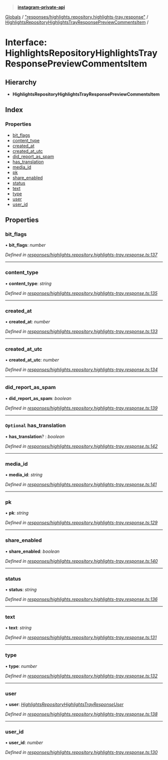 > **[instagram-private-api](../README.md)**

[Globals](../README.md) / ["responses/highlights.repository.highlights-tray.response"](../modules/_responses_highlights_repository_highlights_tray_response_.md) / [HighlightsRepositoryHighlightsTrayResponsePreviewCommentsItem](_responses_highlights_repository_highlights_tray_response_.highlightsrepositoryhighlightstrayresponsepreviewcommentsitem.md) /

# Interface: HighlightsRepositoryHighlightsTrayResponsePreviewCommentsItem

## Hierarchy

* **HighlightsRepositoryHighlightsTrayResponsePreviewCommentsItem**

## Index

### Properties

* [bit_flags](_responses_highlights_repository_highlights_tray_response_.highlightsrepositoryhighlightstrayresponsepreviewcommentsitem.md#bit_flags)
* [content_type](_responses_highlights_repository_highlights_tray_response_.highlightsrepositoryhighlightstrayresponsepreviewcommentsitem.md#content_type)
* [created_at](_responses_highlights_repository_highlights_tray_response_.highlightsrepositoryhighlightstrayresponsepreviewcommentsitem.md#created_at)
* [created_at_utc](_responses_highlights_repository_highlights_tray_response_.highlightsrepositoryhighlightstrayresponsepreviewcommentsitem.md#created_at_utc)
* [did_report_as_spam](_responses_highlights_repository_highlights_tray_response_.highlightsrepositoryhighlightstrayresponsepreviewcommentsitem.md#did_report_as_spam)
* [has_translation](_responses_highlights_repository_highlights_tray_response_.highlightsrepositoryhighlightstrayresponsepreviewcommentsitem.md#optional-has_translation)
* [media_id](_responses_highlights_repository_highlights_tray_response_.highlightsrepositoryhighlightstrayresponsepreviewcommentsitem.md#media_id)
* [pk](_responses_highlights_repository_highlights_tray_response_.highlightsrepositoryhighlightstrayresponsepreviewcommentsitem.md#pk)
* [share_enabled](_responses_highlights_repository_highlights_tray_response_.highlightsrepositoryhighlightstrayresponsepreviewcommentsitem.md#share_enabled)
* [status](_responses_highlights_repository_highlights_tray_response_.highlightsrepositoryhighlightstrayresponsepreviewcommentsitem.md#status)
* [text](_responses_highlights_repository_highlights_tray_response_.highlightsrepositoryhighlightstrayresponsepreviewcommentsitem.md#text)
* [type](_responses_highlights_repository_highlights_tray_response_.highlightsrepositoryhighlightstrayresponsepreviewcommentsitem.md#type)
* [user](_responses_highlights_repository_highlights_tray_response_.highlightsrepositoryhighlightstrayresponsepreviewcommentsitem.md#user)
* [user_id](_responses_highlights_repository_highlights_tray_response_.highlightsrepositoryhighlightstrayresponsepreviewcommentsitem.md#user_id)

## Properties

###  bit_flags

• **bit_flags**: *number*

*Defined in [responses/highlights.repository.highlights-tray.response.ts:137](https://github.com/dilame/instagram-private-api/blob/3e16058/src/responses/highlights.repository.highlights-tray.response.ts#L137)*

___

###  content_type

• **content_type**: *string*

*Defined in [responses/highlights.repository.highlights-tray.response.ts:135](https://github.com/dilame/instagram-private-api/blob/3e16058/src/responses/highlights.repository.highlights-tray.response.ts#L135)*

___

###  created_at

• **created_at**: *number*

*Defined in [responses/highlights.repository.highlights-tray.response.ts:133](https://github.com/dilame/instagram-private-api/blob/3e16058/src/responses/highlights.repository.highlights-tray.response.ts#L133)*

___

###  created_at_utc

• **created_at_utc**: *number*

*Defined in [responses/highlights.repository.highlights-tray.response.ts:134](https://github.com/dilame/instagram-private-api/blob/3e16058/src/responses/highlights.repository.highlights-tray.response.ts#L134)*

___

###  did_report_as_spam

• **did_report_as_spam**: *boolean*

*Defined in [responses/highlights.repository.highlights-tray.response.ts:139](https://github.com/dilame/instagram-private-api/blob/3e16058/src/responses/highlights.repository.highlights-tray.response.ts#L139)*

___

### `Optional` has_translation

• **has_translation**? : *boolean*

*Defined in [responses/highlights.repository.highlights-tray.response.ts:142](https://github.com/dilame/instagram-private-api/blob/3e16058/src/responses/highlights.repository.highlights-tray.response.ts#L142)*

___

###  media_id

• **media_id**: *string*

*Defined in [responses/highlights.repository.highlights-tray.response.ts:141](https://github.com/dilame/instagram-private-api/blob/3e16058/src/responses/highlights.repository.highlights-tray.response.ts#L141)*

___

###  pk

• **pk**: *string*

*Defined in [responses/highlights.repository.highlights-tray.response.ts:129](https://github.com/dilame/instagram-private-api/blob/3e16058/src/responses/highlights.repository.highlights-tray.response.ts#L129)*

___

###  share_enabled

• **share_enabled**: *boolean*

*Defined in [responses/highlights.repository.highlights-tray.response.ts:140](https://github.com/dilame/instagram-private-api/blob/3e16058/src/responses/highlights.repository.highlights-tray.response.ts#L140)*

___

###  status

• **status**: *string*

*Defined in [responses/highlights.repository.highlights-tray.response.ts:136](https://github.com/dilame/instagram-private-api/blob/3e16058/src/responses/highlights.repository.highlights-tray.response.ts#L136)*

___

###  text

• **text**: *string*

*Defined in [responses/highlights.repository.highlights-tray.response.ts:131](https://github.com/dilame/instagram-private-api/blob/3e16058/src/responses/highlights.repository.highlights-tray.response.ts#L131)*

___

###  type

• **type**: *number*

*Defined in [responses/highlights.repository.highlights-tray.response.ts:132](https://github.com/dilame/instagram-private-api/blob/3e16058/src/responses/highlights.repository.highlights-tray.response.ts#L132)*

___

###  user

• **user**: *[HighlightsRepositoryHighlightsTrayResponseUser](_responses_highlights_repository_highlights_tray_response_.highlightsrepositoryhighlightstrayresponseuser.md)*

*Defined in [responses/highlights.repository.highlights-tray.response.ts:138](https://github.com/dilame/instagram-private-api/blob/3e16058/src/responses/highlights.repository.highlights-tray.response.ts#L138)*

___

###  user_id

• **user_id**: *number*

*Defined in [responses/highlights.repository.highlights-tray.response.ts:130](https://github.com/dilame/instagram-private-api/blob/3e16058/src/responses/highlights.repository.highlights-tray.response.ts#L130)*